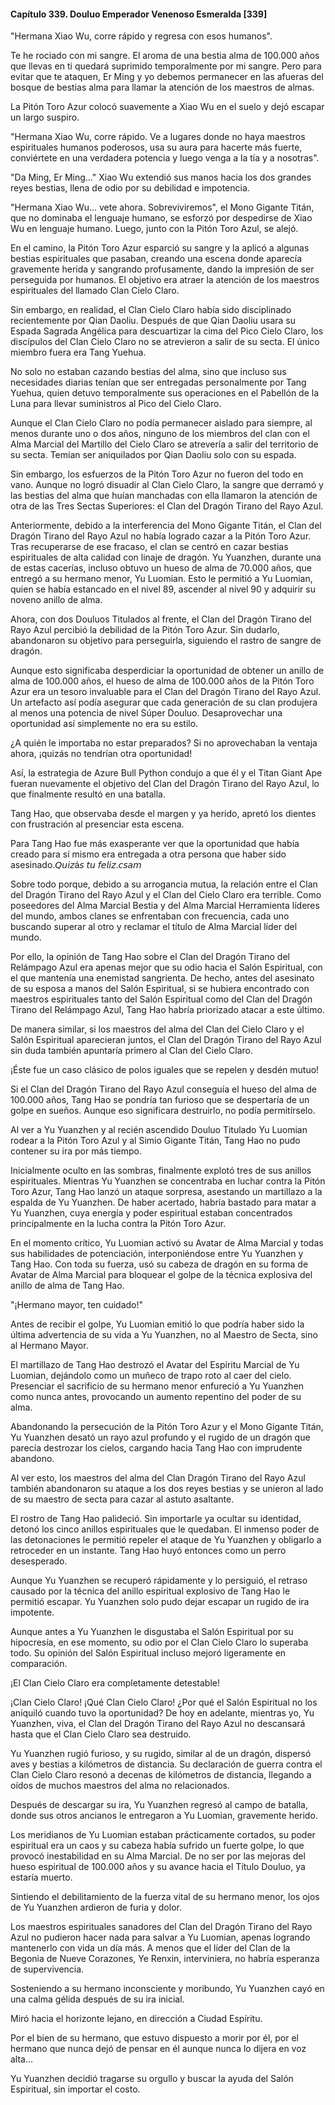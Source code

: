 
#### Capítulo 339. Douluo Emperador Venenoso Esmeralda [339]


"Hermana Xiao Wu, corre rápido y regresa con esos humanos".

Te he rociado con mi sangre. El aroma de una bestia alma de 100.000 años que llevas en ti quedará suprimido temporalmente por mi sangre. Pero para evitar que te ataquen, Er Ming y yo debemos permanecer en las afueras del bosque de bestias alma para llamar la atención de los maestros de almas.

La Pitón Toro Azur colocó suavemente a Xiao Wu en el suelo y dejó escapar un largo suspiro.

"Hermana Xiao Wu, corre rápido. Ve a lugares donde no haya maestros espirituales humanos poderosos, usa su aura para hacerte más fuerte, conviértete en una verdadera potencia y luego venga a la tía y a nosotras".

"Da Ming, Er Ming..." Xiao Wu extendió sus manos hacia los dos grandes reyes bestias, llena de odio por su debilidad e impotencia.

"Hermana Xiao Wu... vete ahora. Sobreviviremos", el Mono Gigante Titán, que no dominaba el lenguaje humano, se esforzó por despedirse de Xiao Wu en lenguaje humano. Luego, junto con la Pitón Toro Azul, se alejó.

En el camino, la Pitón Toro Azur esparció su sangre y la aplicó a algunas bestias espirituales que pasaban, creando una escena donde aparecía gravemente herida y sangrando profusamente, dando la impresión de ser perseguida por humanos. El objetivo era atraer la atención de los maestros espirituales del llamado Clan Cielo Claro.

Sin embargo, en realidad, el Clan Cielo Claro había sido disciplinado recientemente por Qian Daoliu. Después de que Qian Daoliu usara su Espada Sagrada Angélica para descuartizar la cima del Pico Cielo Claro, los discípulos del Clan Cielo Claro no se atrevieron a salir de su secta. El único miembro fuera era Tang Yuehua.

No solo no estaban cazando bestias del alma, sino que incluso sus necesidades diarias tenían que ser entregadas personalmente por Tang Yuehua, quien detuvo temporalmente sus operaciones en el Pabellón de la Luna para llevar suministros al Pico del Cielo Claro.

Aunque el Clan Cielo Claro no podía permanecer aislado para siempre, al menos durante uno o dos años, ninguno de los miembros del clan con el Alma Marcial del Martillo del Cielo Claro se atrevería a salir del territorio de su secta. Temían ser aniquilados por Qian Daoliu solo con su espada.

Sin embargo, los esfuerzos de la Pitón Toro Azur no fueron del todo en vano. Aunque no logró disuadir al Clan Cielo Claro, la sangre que derramó y las bestias del alma que huían manchadas con ella llamaron la atención de otra de las Tres Sectas Superiores: el Clan del Dragón Tirano del Rayo Azul.

Anteriormente, debido a la interferencia del Mono Gigante Titán, el Clan del Dragón Tirano del Rayo Azul no había logrado cazar a la Pitón Toro Azur. Tras recuperarse de ese fracaso, el clan se centró en cazar bestias espirituales de alta calidad con linaje de dragón. Yu Yuanzhen, durante una de estas cacerías, incluso obtuvo un hueso de alma de 70.000 años, que entregó a su hermano menor, Yu Luomian. Esto le permitió a Yu Luomian, quien se había estancado en el nivel 89, ascender al nivel 90 y adquirir su noveno anillo de alma.

Ahora, con dos Douluos Titulados al frente, el Clan del Dragón Tirano del Rayo Azul percibió la debilidad de la Pitón Toro Azur. Sin dudarlo, abandonaron su objetivo para perseguirla, siguiendo el rastro de sangre de dragón.

Aunque esto significaba desperdiciar la oportunidad de obtener un anillo de alma de 100.000 años, el hueso de alma de 100.000 años de la Pitón Toro Azur era un tesoro invaluable para el Clan del Dragón Tirano del Rayo Azul. Un artefacto así podía asegurar que cada generación de su clan produjera al menos una potencia de nivel Súper Douluo. Desaprovechar una oportunidad así simplemente no era su estilo.

¿A quién le importaba no estar preparados? Si no aprovechaban la ventaja ahora, ¡quizás no tendrían otra oportunidad!

Así, la estrategia de Azure Bull Python condujo a que él y el Titan Giant Ape fueran nuevamente el objetivo del Clan del Dragón Tirano del Rayo Azul, lo que finalmente resultó en una batalla.

Tang Hao, que observaba desde el margen y ya herido, apretó los dientes con frustración al presenciar esta escena.

Para Tang Hao fue más exasperante ver que la oportunidad que había creado para sí mismo era entregada a otra persona que haber sido asesinado.𝘘𝘶𝘪𝘻á𝘴 𝘵𝘶 𝘧𝘦𝘭𝘪𝘻.𝘤𝘴𝘢𝘮

Sobre todo porque, debido a su arrogancia mutua, la relación entre el Clan del Dragón Tirano del Rayo Azul y el Clan del Cielo Claro era terrible. Como poseedores del Alma Marcial Bestia y del Alma Marcial Herramienta líderes del mundo, ambos clanes se enfrentaban con frecuencia, cada uno buscando superar al otro y reclamar el título de Alma Marcial líder del mundo.

Por ello, la opinión de Tang Hao sobre el Clan del Dragón Tirano del Relámpago Azul era apenas mejor que su odio hacia el Salón Espiritual, con el que mantenía una enemistad sangrienta. De hecho, antes del asesinato de su esposa a manos del Salón Espiritual, si se hubiera encontrado con maestros espirituales tanto del Salón Espiritual como del Clan del Dragón Tirano del Relámpago Azul, Tang Hao habría priorizado atacar a este último.

De manera similar, si los maestros del alma del Clan del Cielo Claro y el Salón Espiritual aparecieran juntos, el Clan del Dragón Tirano del Rayo Azul sin duda también apuntaría primero al Clan del Cielo Claro.

¡Éste fue un caso clásico de polos iguales que se repelen y desdén mutuo!

Si el Clan del Dragón Tirano del Rayo Azul conseguía el hueso del alma de 100.000 años, Tang Hao se pondría tan furioso que se despertaría de un golpe en sueños. Aunque eso significara destruirlo, no podía permitírselo.

Al ver a Yu Yuanzhen y al recién ascendido Douluo Titulado Yu Luomian rodear a la Pitón Toro Azul y al Simio Gigante Titán, Tang Hao no pudo contener su ira por más tiempo.

Inicialmente oculto en las sombras, finalmente explotó tres de sus anillos espirituales. Mientras Yu Yuanzhen se concentraba en luchar contra la Pitón Toro Azur, Tang Hao lanzó un ataque sorpresa, asestando un martillazo a la espalda de Yu Yuanzhen. De haber acertado, habría bastado para matar a Yu Yuanzhen, cuya energía y poder espiritual estaban concentrados principalmente en la lucha contra la Pitón Toro Azur.

En el momento crítico, Yu Luomian activó su Avatar de Alma Marcial y todas sus habilidades de potenciación, interponiéndose entre Yu Yuanzhen y Tang Hao. Con toda su fuerza, usó su cabeza de dragón en su forma de Avatar de Alma Marcial para bloquear el golpe de la técnica explosiva del anillo de alma de Tang Hao.

"¡Hermano mayor, ten cuidado!"

Antes de recibir el golpe, Yu Luomian emitió lo que podría haber sido la última advertencia de su vida a Yu Yuanzhen, no al Maestro de Secta, sino al Hermano Mayor.

El martillazo de Tang Hao destrozó el Avatar del Espíritu Marcial de Yu Luomian, dejándolo como un muñeco de trapo roto al caer del cielo. Presenciar el sacrificio de su hermano menor enfureció a Yu Yuanzhen como nunca antes, provocando un aumento repentino del poder de su alma.

Abandonando la persecución de la Pitón Toro Azur y el Mono Gigante Titán, Yu Yuanzhen desató un rayo azul profundo y el rugido de un dragón que parecía destrozar los cielos, cargando hacia Tang Hao con imprudente abandono.

Al ver esto, los maestros del alma del Clan Dragón Tirano del Rayo Azul también abandonaron su ataque a los dos reyes bestias y se unieron al lado de su maestro de secta para cazar al astuto asaltante.

El rostro de Tang Hao palideció. Sin importarle ya ocultar su identidad, detonó los cinco anillos espirituales que le quedaban. El inmenso poder de las detonaciones le permitió repeler el ataque de Yu Yuanzhen y obligarlo a retroceder en un instante. Tang Hao huyó entonces como un perro desesperado.

Aunque Yu Yuanzhen se recuperó rápidamente y lo persiguió, el retraso causado por la técnica del anillo espiritual explosivo de Tang Hao le permitió escapar. Yu Yuanzhen solo pudo dejar escapar un rugido de ira impotente.

Aunque antes a Yu Yuanzhen le disgustaba el Salón Espiritual por su hipocresía, en ese momento, su odio por el Clan Cielo Claro lo superaba todo. Su opinión del Salón Espiritual incluso mejoró ligeramente en comparación.

¡El Clan Cielo Claro era completamente detestable!

¡Clan Cielo Claro! ¡Qué Clan Cielo Claro! ¿Por qué el Salón Espiritual no los aniquiló cuando tuvo la oportunidad? De hoy en adelante, mientras yo, Yu Yuanzhen, viva, el Clan del Dragón Tirano del Rayo Azul no descansará hasta que el Clan Cielo Claro sea destruido.

Yu Yuanzhen rugió furioso, y su rugido, similar al de un dragón, dispersó aves y bestias a kilómetros de distancia. Su declaración de guerra contra el Clan Cielo Claro resonó a decenas de kilómetros de distancia, llegando a oídos de muchos maestros del alma no relacionados.

Después de descargar su ira, Yu Yuanzhen regresó al campo de batalla, donde sus otros ancianos le entregaron a Yu Luomian, gravemente herido.

Los meridianos de Yu Luomian estaban prácticamente cortados, su poder espiritual era un caos y su cabeza había sufrido un fuerte golpe, lo que provocó inestabilidad en su Alma Marcial. De no ser por las mejoras del hueso espiritual de 100.000 años y su avance hacia el Título Douluo, ya estaría muerto.

Sintiendo el debilitamiento de la fuerza vital de su hermano menor, los ojos de Yu Yuanzhen ardieron de furia y dolor.

Los maestros espirituales sanadores del Clan del Dragón Tirano del Rayo Azul no pudieron hacer nada para salvar a Yu Luomian, apenas logrando mantenerlo con vida un día más. A menos que el líder del Clan de la Begonia de Nueve Corazones, Ye Renxin, interviniera, no habría esperanza de supervivencia.

Sosteniendo a su hermano inconsciente y moribundo, Yu Yuanzhen cayó en una calma gélida después de su ira inicial.

Miró hacia el horizonte lejano, en dirección a Ciudad Espíritu.

Por el bien de su hermano, que estuvo dispuesto a morir por él, por el hermano que nunca dejó de pensar en él aunque nunca lo dijera en voz alta...

Yu Yuanzhen decidió tragarse su orgullo y buscar la ayuda del Salón Espiritual, sin importar el costo.